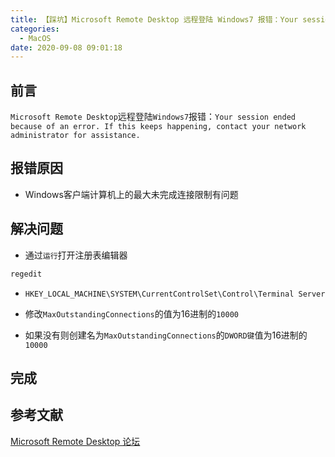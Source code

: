 ```yaml
---
title: 【踩坑】Microsoft Remote Desktop 远程登陆 Windows7 报错：Your session ended
categories:
  - MacOS
date: 2020-09-08 09:01:18
---
```


## 前言

`Microsoft Remote Desktop`远程登陆`Windows7`报错：`Your session ended because of an error. If this keeps happening, contact your network administrator for assistance.`

<!-- more -->

## 报错原因

- Windows客户端计算机上的最大未完成连接限制有问题

## 解决问题

- 通过`运行`打开注册表编辑器

``` sh
regedit
```

- `HKEY_LOCAL_MACHINE\SYSTEM\CurrentControlSet\Control\Terminal Server`

- 修改`MaxOutstandingConnections`的值为16进制的`10000`

- 如果没有则创建名为`MaxOutstandingConnections`的`DWORD键`值为16进制的`10000`

## 完成

## 参考文献

[Microsoft Remote Desktop 论坛](https://remotedesktop.uservoice.com/forums/287834-remote-desktop-client-for-mac/suggestions/39105910-your-session-has-ended-because-of-an-error-err)

